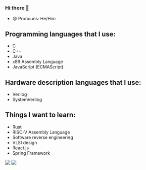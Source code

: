 ### Hi there 👋

<!--
**JasonBrave/JasonBrave** is a ✨ _special_ ✨ repository because its `README.md` (this file) appears on your GitHub profile.

Here are some ideas to get you started:

- 🔭 I’m currently working on ...
- 🌱 I’m currently learning ...
- 👯 I’m looking to collaborate on ...
- 🤔 I’m looking for help with ...
- 💬 Ask me about ...
- 📫 How to reach me: ...
- 😄 Pronouns: ...
- ⚡ Fun fact: ...
-->

- 😄 Pronouns: He/Him

## Programming languages that I use:
- C
- C++
- Java
- x86 Assembly Language
- JavaScript (ECMAScript)

## Hardware description languages that I use:
- Verilog
- SystemVerilog

## Things I want to learn:
- Rust
- RISC-V Assembly Language
- Software reverse engineering
- VLSI design
- React.js
- Spring Framework

![](https://github-readme-stats-git-master-rstaa-rickstaa.vercel.app/api?username=JasonBrave&show_icons=true&count_private=true&role=OWNER,COLLABORATOR,ORGANIZATION_MEMBER)
![](https://github-readme-stats-git-master-rstaa-rickstaa.vercel.app/api/top-langs/?username=JasonBrave&layout=compact&langs_count=10&role=OWNER,COLLABORATOR,ORGANIZATION_MEMBER&exclude_repo=PathPlannerViking,VikingScouter,Instruction)
